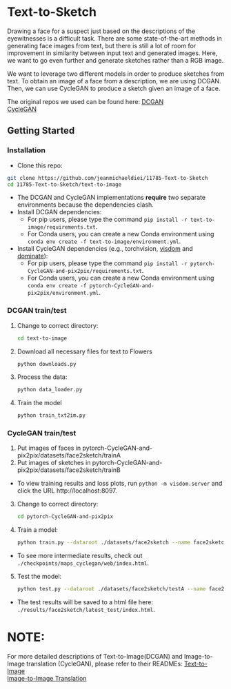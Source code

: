 # Text-to-Sketch

Drawing a face for a suspect just based on the descriptions of the eyewitnesses is a difficult task. There are some state-of-the-art methods in generating face images from text, but there is still a lot of room for improvement in similarity between input text and generated images. Here, we want to go even further and generate sketches rather than a RGB image.

We want to leverage two different models in order to produce sketches from text. To obtain an image of a face from a description, we are using DCGAN. Then, we can use CycleGAN to produce a sketch given an image of a face.

The original repos we used can be found here:
[DCGAN](https://github.com/zsdonghao/text-to-image)\
[CycleGAN](https://github.com/junyanz/pytorch-CycleGAN-and-pix2pix)

## Getting Started
### Installation

- Clone this repo:
```bash
git clone https://github.com/jeanmichaeldiei/11785-Text-to-Sketch
cd 11785-Text-to-Sketch/text-to-image
```
- The DCGAN and CycleGAN implementations **require** two separate environments because the dependencies clash.
- Install DCGAN dependencies:
  - For pip users, please type the command `pip install -r text-to-image/requirements.txt`.
  - For Conda users, you can create a new Conda environment using `conda env create -f text-to-image/environment.yml`.
- Install CycleGAN dependencies (e.g., torchvision, [visdom](https://github.com/facebookresearch/visdom) and [dominate](https://github.com/Knio/dominate)):
  - For pip users, please type the command `pip install -r pytorch-CycleGAN-and-pix2pix/requirements.txt`.
  - For Conda users, you can create a new Conda environment using `conda env create -f pytorch-CycleGAN-and-pix2pix/environment.yml`.

### DCGAN train/test
1. Change to correct directory:
    ```bash
    cd text-to-image
    ```
2. Download all necessary files for text to Flowers
    ```bash
    python downloads.py
    ``` 
3. Process the data:
    ```bash
    python data_loader.py
    ``` 
4. Train the model
    ```bash
    python train_txt2im.py
    ``` 
### CycleGAN train/test
1. Put images of faces in pytorch-CycleGAN-and-pix2pix/datasets/face2sketch/trainA
2. Put images of sketches in pytorch-CycleGAN-and-pix2pix/datasets/face2sketch/trainB
- To view training results and loss plots, run `python -m visdom.server` and click the URL http://localhost:8097.
3. Change to correct directory:
    ```bash
    cd pytorch-CycleGAN-and-pix2pix
    ```
4. Train a model:
    ```bash
    python train.py --dataroot ./datasets/face2sketch --name face2sketch --model cycle_gan --preprocess 'resize_and_crop' --batch_size 2 --num_threads 0 --netG unet_256
    ```
- To see more intermediate results, check out `./checkpoints/maps_cyclegan/web/index.html`.
    
5. Test the model:
    ```bash
    python test.py --dataroot ./datasets/face2sketch/testA --name face2sketch --model test --no_dropout --netG unet_256 --num_test 50
    ```
- The test results will be saved to a html file here: `./results/face2sketch/latest_test/index.html`.

# NOTE:
For more detailed descriptions of Text-to-Image(DCGAN) and Image-to-Image translation (CycleGAN), please refer to their READMEs:
[Text-to-Image](text-to-image/README.md)\
[Image-to-Image Translation](pytorch-CycleGAN-and-pix2pix/README.md)


